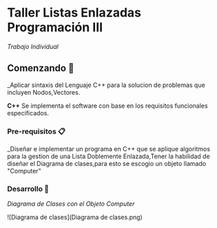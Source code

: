 # Taller Listas Enlazadas Programación III 

_Trabajo Individual_

## Comenzando 🚀

_Aplicar sintaxis del Lenguaje C++ para la solucion de problemas que incluyen Nodos,Vectores.

 **C++** Se implementa el software con base en los requisitos funcionales especificados.


### Pre-requisitos 📋

_Diseñar e implementar un programa en C++ que se aplique algoritmos para la gestion de una Lista Doblemente Enlazada,Tener la habilidad de diseñar el Diagrama de clases,para esto se escogio un objeto llamado "Computer"

### Desarrollo 🔧

_Diagrama de Clases con el Objeto Computer_

![Diagrama de clases](Diagrama de clases.png)
